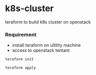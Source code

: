 # k8s-cluster
teraform to build k8s cluster on openstack
### Requirement 
* install teraform on ultility machine 
* access to openstack tentant 

`teraform init`

`teraform apply`
